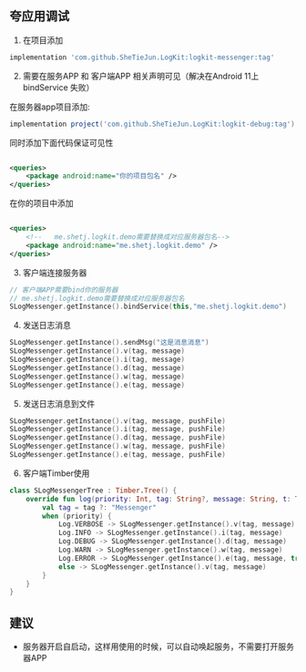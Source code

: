## 夸应用调试

1. 在项目添加

```groovy 
implementation 'com.github.SheTieJun.LogKit:logkit-messenger:tag'
```

2. 需要在服务APP 和 客户端APP 相关声明可见（解决在Android 11上 bindService 失败）

在服务器app项目添加:

```groovy
implementation project('com.github.SheTieJun.LogKit:logkit-debug:tag')
```

同时添加下面代码保证可见性

```xml

<queries>
    <package android:name="你的项目包名" />
</queries>
```

在你的项目中添加

```xml

<queries>
    <!--   me.shetj.logkit.demo需要替换成对应服务器包名-->
    <package android:name="me.shetj.logkit.demo" />
</queries>
```

3. 客户端连接服务器

```kotlin 
// 客户端APP需要bind你的服务器 
// me.shetj.logkit.demo需要替换成对应服务器包名 
SLogMessenger.getInstance().bindService(this,"me.shetj.logkit.demo")
```

4. 发送日志消息

```kotlin
SLogMessenger.getInstance().sendMsg("这是消息消息")
SLogMessenger.getInstance().v(tag, message)
SLogMessenger.getInstance().i(tag, message)
SLogMessenger.getInstance().d(tag, message)
SLogMessenger.getInstance().w(tag, message)
SLogMessenger.getInstance().e(tag, message) 
```

5. 发送日志消息到文件

```kotlin
SLogMessenger.getInstance().v(tag, message, pushFile)
SLogMessenger.getInstance().i(tag, message, pushFile)
SLogMessenger.getInstance().d(tag, message, pushFile)
SLogMessenger.getInstance().w(tag, message, pushFile)
SLogMessenger.getInstance().e(tag, message, pushFile) 
```

6. 客户端Timber使用

```kotlin
class SLogMessengerTree : Timber.Tree() {
    override fun log(priority: Int, tag: String?, message: String, t: Throwable?) {
        val tag = tag ?: "Messenger"
        when (priority) {
            Log.VERBOSE -> SLogMessenger.getInstance().v(tag, message)
            Log.INFO -> SLogMessenger.getInstance().i(tag, message)
            Log.DEBUG -> SLogMessenger.getInstance().d(tag, message)
            Log.WARN -> SLogMessenger.getInstance().w(tag, message)
            Log.ERROR -> SLogMessenger.getInstance().e(tag, message, true)
            else -> SLogMessenger.getInstance().v(tag, message)
        }
    }
}
```

## 建议

- 服务器开启自启动，这样用使用的时候，可以自动唤起服务，不需要打开服务器APP
 
  

